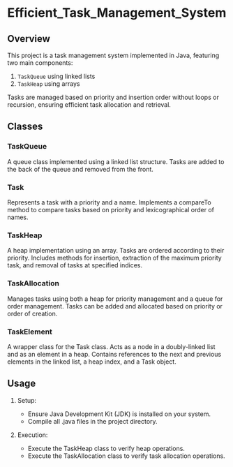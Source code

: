 # Efficient_Task_Management_System

## Overview

This project is a task management system implemented in Java, featuring two main components:
1. `TaskQueue` using linked lists
2. `TaskHeap` using arrays

Tasks are managed based on priority and insertion order without loops or recursion, ensuring efficient task allocation and retrieval.

## Classes

### TaskQueue
A queue class implemented using a linked list structure. Tasks are added to the back of the queue and removed from the front.

### Task
Represents a task with a priority and a name. Implements a compareTo method to compare tasks based on priority and lexicographical order of names.

### TaskHeap
A heap implementation using an array. Tasks are ordered according to their priority. Includes methods for insertion, extraction of the maximum priority task, and removal of tasks at specified indices.

### TaskAllocation
Manages tasks using both a heap for priority management and a queue for order management. Tasks can be added and allocated based on priority or order of creation.

### TaskElement
A wrapper class for the Task class. Acts as a node in a doubly-linked list and as an element in a heap. Contains references to the next and previous elements in the linked list, a heap index, and a Task object.


## Usage

1. Setup:
   - Ensure Java Development Kit (JDK) is installed on your system.
   - Compile all .java files in the project directory.

2. Execution:
   - Execute the TaskHeap class to verify heap operations.
   - Execute the TaskAllocation class to verify task allocation operations.
